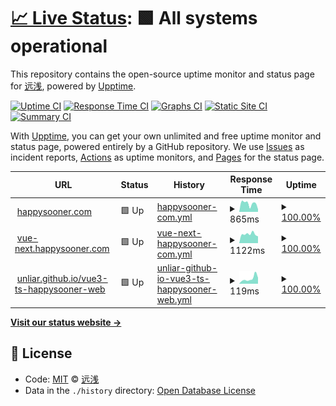 # [📈 Live Status](https://unliar.github.io/happy-upptime): <!--live status--> **🟩 All systems operational**

This repository contains the open-source uptime monitor and status page for [远浅](happysooner.com), powered by [Upptime](https://github.com/upptime/upptime).

[![Uptime CI](https://github.com/koj-co/upptime/workflows/Uptime%20CI/badge.svg)](https://github.com/koj-co/upptime/actions?query=workflow%3A%22Uptime+CI%22)
[![Response Time CI](https://github.com/koj-co/upptime/workflows/Response%20Time%20CI/badge.svg)](https://github.com/koj-co/upptime/actions?query=workflow%3A%22Response+Time+CI%22)
[![Graphs CI](https://github.com/koj-co/upptime/workflows/Graphs%20CI/badge.svg)](https://github.com/koj-co/upptime/actions?query=workflow%3A%22Graphs+CI%22)
[![Static Site CI](https://github.com/koj-co/upptime/workflows/Static%20Site%20CI/badge.svg)](https://github.com/koj-co/upptime/actions?query=workflow%3A%22Static+Site+CI%22)
[![Summary CI](https://github.com/koj-co/upptime/workflows/Summary%20CI/badge.svg)](https://github.com/koj-co/upptime/actions?query=workflow%3A%22Summary+CI%22)

With [Upptime](https://upptime.js.org), you can get your own unlimited and free uptime monitor and status page, powered entirely by a GitHub repository. We use [Issues](https://github.com/unliar/happy-upptime/issues) as incident reports, [Actions](https://github.com/unliar/happy-upptime/actions) as uptime monitors, and [Pages](https://unliar.github.io/happy-upptime) for the status page.

<!--start: status pages-->
<!-- This summary is generated by Upptime (https://github.com/upptime/upptime) -->
<!-- Do not edit this manually, your changes will be overwritten -->
<!-- prettier-ignore -->
| URL | Status | History | Response Time | Uptime |
| --- | ------ | ------- | ------------- | ------ |
| <img alt="" src="https://icons.duckduckgo.com/ip3/happysooner.com.ico" height="13"> [happysooner.com](https://happysooner.com) | 🟩 Up | [happysooner-com.yml](https://github.com/unliar/happy-upptime/commits/HEAD/history/happysooner-com.yml) | <details><summary><img alt="Response time graph" src="./graphs/happysooner-com/response-time-week.png" height="20"> 865ms</summary><br><a href="https://unliar.github.io/happy-upptime/history/happysooner-com"><img alt="Response time 1493" src="https://img.shields.io/endpoint?url=https%3A%2F%2Fraw.githubusercontent.com%2Funliar%2Fhappy-upptime%2FHEAD%2Fapi%2Fhappysooner-com%2Fresponse-time.json"></a><br><a href="https://unliar.github.io/happy-upptime/history/happysooner-com"><img alt="24-hour response time 274" src="https://img.shields.io/endpoint?url=https%3A%2F%2Fraw.githubusercontent.com%2Funliar%2Fhappy-upptime%2FHEAD%2Fapi%2Fhappysooner-com%2Fresponse-time-day.json"></a><br><a href="https://unliar.github.io/happy-upptime/history/happysooner-com"><img alt="7-day response time 865" src="https://img.shields.io/endpoint?url=https%3A%2F%2Fraw.githubusercontent.com%2Funliar%2Fhappy-upptime%2FHEAD%2Fapi%2Fhappysooner-com%2Fresponse-time-week.json"></a><br><a href="https://unliar.github.io/happy-upptime/history/happysooner-com"><img alt="30-day response time 943" src="https://img.shields.io/endpoint?url=https%3A%2F%2Fraw.githubusercontent.com%2Funliar%2Fhappy-upptime%2FHEAD%2Fapi%2Fhappysooner-com%2Fresponse-time-month.json"></a><br><a href="https://unliar.github.io/happy-upptime/history/happysooner-com"><img alt="1-year response time 1464" src="https://img.shields.io/endpoint?url=https%3A%2F%2Fraw.githubusercontent.com%2Funliar%2Fhappy-upptime%2FHEAD%2Fapi%2Fhappysooner-com%2Fresponse-time-year.json"></a></details> | <details><summary><a href="https://unliar.github.io/happy-upptime/history/happysooner-com">100.00%</a></summary><a href="https://unliar.github.io/happy-upptime/history/happysooner-com"><img alt="All-time uptime 99.85%" src="https://img.shields.io/endpoint?url=https%3A%2F%2Fraw.githubusercontent.com%2Funliar%2Fhappy-upptime%2FHEAD%2Fapi%2Fhappysooner-com%2Fuptime.json"></a><br><a href="https://unliar.github.io/happy-upptime/history/happysooner-com"><img alt="24-hour uptime 100.00%" src="https://img.shields.io/endpoint?url=https%3A%2F%2Fraw.githubusercontent.com%2Funliar%2Fhappy-upptime%2FHEAD%2Fapi%2Fhappysooner-com%2Fuptime-day.json"></a><br><a href="https://unliar.github.io/happy-upptime/history/happysooner-com"><img alt="7-day uptime 100.00%" src="https://img.shields.io/endpoint?url=https%3A%2F%2Fraw.githubusercontent.com%2Funliar%2Fhappy-upptime%2FHEAD%2Fapi%2Fhappysooner-com%2Fuptime-week.json"></a><br><a href="https://unliar.github.io/happy-upptime/history/happysooner-com"><img alt="30-day uptime 100.00%" src="https://img.shields.io/endpoint?url=https%3A%2F%2Fraw.githubusercontent.com%2Funliar%2Fhappy-upptime%2FHEAD%2Fapi%2Fhappysooner-com%2Fuptime-month.json"></a><br><a href="https://unliar.github.io/happy-upptime/history/happysooner-com"><img alt="1-year uptime 99.94%" src="https://img.shields.io/endpoint?url=https%3A%2F%2Fraw.githubusercontent.com%2Funliar%2Fhappy-upptime%2FHEAD%2Fapi%2Fhappysooner-com%2Fuptime-year.json"></a></details>
| <img alt="" src="https://icons.duckduckgo.com/ip3/vue-next.happysooner.com.ico" height="13"> [vue-next.happysooner.com](https://vue-next.happysooner.com) | 🟩 Up | [vue-next-happysooner-com.yml](https://github.com/unliar/happy-upptime/commits/HEAD/history/vue-next-happysooner-com.yml) | <details><summary><img alt="Response time graph" src="./graphs/vue-next-happysooner-com/response-time-week.png" height="20"> 1122ms</summary><br><a href="https://unliar.github.io/happy-upptime/history/vue-next-happysooner-com"><img alt="Response time 1383" src="https://img.shields.io/endpoint?url=https%3A%2F%2Fraw.githubusercontent.com%2Funliar%2Fhappy-upptime%2FHEAD%2Fapi%2Fvue-next-happysooner-com%2Fresponse-time.json"></a><br><a href="https://unliar.github.io/happy-upptime/history/vue-next-happysooner-com"><img alt="24-hour response time 850" src="https://img.shields.io/endpoint?url=https%3A%2F%2Fraw.githubusercontent.com%2Funliar%2Fhappy-upptime%2FHEAD%2Fapi%2Fvue-next-happysooner-com%2Fresponse-time-day.json"></a><br><a href="https://unliar.github.io/happy-upptime/history/vue-next-happysooner-com"><img alt="7-day response time 1122" src="https://img.shields.io/endpoint?url=https%3A%2F%2Fraw.githubusercontent.com%2Funliar%2Fhappy-upptime%2FHEAD%2Fapi%2Fvue-next-happysooner-com%2Fresponse-time-week.json"></a><br><a href="https://unliar.github.io/happy-upptime/history/vue-next-happysooner-com"><img alt="30-day response time 990" src="https://img.shields.io/endpoint?url=https%3A%2F%2Fraw.githubusercontent.com%2Funliar%2Fhappy-upptime%2FHEAD%2Fapi%2Fvue-next-happysooner-com%2Fresponse-time-month.json"></a><br><a href="https://unliar.github.io/happy-upptime/history/vue-next-happysooner-com"><img alt="1-year response time 1386" src="https://img.shields.io/endpoint?url=https%3A%2F%2Fraw.githubusercontent.com%2Funliar%2Fhappy-upptime%2FHEAD%2Fapi%2Fvue-next-happysooner-com%2Fresponse-time-year.json"></a></details> | <details><summary><a href="https://unliar.github.io/happy-upptime/history/vue-next-happysooner-com">100.00%</a></summary><a href="https://unliar.github.io/happy-upptime/history/vue-next-happysooner-com"><img alt="All-time uptime 99.92%" src="https://img.shields.io/endpoint?url=https%3A%2F%2Fraw.githubusercontent.com%2Funliar%2Fhappy-upptime%2FHEAD%2Fapi%2Fvue-next-happysooner-com%2Fuptime.json"></a><br><a href="https://unliar.github.io/happy-upptime/history/vue-next-happysooner-com"><img alt="24-hour uptime 100.00%" src="https://img.shields.io/endpoint?url=https%3A%2F%2Fraw.githubusercontent.com%2Funliar%2Fhappy-upptime%2FHEAD%2Fapi%2Fvue-next-happysooner-com%2Fuptime-day.json"></a><br><a href="https://unliar.github.io/happy-upptime/history/vue-next-happysooner-com"><img alt="7-day uptime 100.00%" src="https://img.shields.io/endpoint?url=https%3A%2F%2Fraw.githubusercontent.com%2Funliar%2Fhappy-upptime%2FHEAD%2Fapi%2Fvue-next-happysooner-com%2Fuptime-week.json"></a><br><a href="https://unliar.github.io/happy-upptime/history/vue-next-happysooner-com"><img alt="30-day uptime 100.00%" src="https://img.shields.io/endpoint?url=https%3A%2F%2Fraw.githubusercontent.com%2Funliar%2Fhappy-upptime%2FHEAD%2Fapi%2Fvue-next-happysooner-com%2Fuptime-month.json"></a><br><a href="https://unliar.github.io/happy-upptime/history/vue-next-happysooner-com"><img alt="1-year uptime 99.95%" src="https://img.shields.io/endpoint?url=https%3A%2F%2Fraw.githubusercontent.com%2Funliar%2Fhappy-upptime%2FHEAD%2Fapi%2Fvue-next-happysooner-com%2Fuptime-year.json"></a></details>
| <img alt="" src="https://icons.duckduckgo.com/ip3/unliar.github.io.ico" height="13"> [unliar.github.io/vue3-ts-happysooner-web](https://unliar.github.io/vue3-ts-happysooner-web) | 🟩 Up | [unliar-github-io-vue3-ts-happysooner-web.yml](https://github.com/unliar/happy-upptime/commits/HEAD/history/unliar-github-io-vue3-ts-happysooner-web.yml) | <details><summary><img alt="Response time graph" src="./graphs/unliar-github-io-vue3-ts-happysooner-web/response-time-week.png" height="20"> 119ms</summary><br><a href="https://unliar.github.io/happy-upptime/history/unliar-github-io-vue3-ts-happysooner-web"><img alt="Response time 109" src="https://img.shields.io/endpoint?url=https%3A%2F%2Fraw.githubusercontent.com%2Funliar%2Fhappy-upptime%2FHEAD%2Fapi%2Funliar-github-io-vue3-ts-happysooner-web%2Fresponse-time.json"></a><br><a href="https://unliar.github.io/happy-upptime/history/unliar-github-io-vue3-ts-happysooner-web"><img alt="24-hour response time 139" src="https://img.shields.io/endpoint?url=https%3A%2F%2Fraw.githubusercontent.com%2Funliar%2Fhappy-upptime%2FHEAD%2Fapi%2Funliar-github-io-vue3-ts-happysooner-web%2Fresponse-time-day.json"></a><br><a href="https://unliar.github.io/happy-upptime/history/unliar-github-io-vue3-ts-happysooner-web"><img alt="7-day response time 119" src="https://img.shields.io/endpoint?url=https%3A%2F%2Fraw.githubusercontent.com%2Funliar%2Fhappy-upptime%2FHEAD%2Fapi%2Funliar-github-io-vue3-ts-happysooner-web%2Fresponse-time-week.json"></a><br><a href="https://unliar.github.io/happy-upptime/history/unliar-github-io-vue3-ts-happysooner-web"><img alt="30-day response time 126" src="https://img.shields.io/endpoint?url=https%3A%2F%2Fraw.githubusercontent.com%2Funliar%2Fhappy-upptime%2FHEAD%2Fapi%2Funliar-github-io-vue3-ts-happysooner-web%2Fresponse-time-month.json"></a><br><a href="https://unliar.github.io/happy-upptime/history/unliar-github-io-vue3-ts-happysooner-web"><img alt="1-year response time 117" src="https://img.shields.io/endpoint?url=https%3A%2F%2Fraw.githubusercontent.com%2Funliar%2Fhappy-upptime%2FHEAD%2Fapi%2Funliar-github-io-vue3-ts-happysooner-web%2Fresponse-time-year.json"></a></details> | <details><summary><a href="https://unliar.github.io/happy-upptime/history/unliar-github-io-vue3-ts-happysooner-web">100.00%</a></summary><a href="https://unliar.github.io/happy-upptime/history/unliar-github-io-vue3-ts-happysooner-web"><img alt="All-time uptime 100.00%" src="https://img.shields.io/endpoint?url=https%3A%2F%2Fraw.githubusercontent.com%2Funliar%2Fhappy-upptime%2FHEAD%2Fapi%2Funliar-github-io-vue3-ts-happysooner-web%2Fuptime.json"></a><br><a href="https://unliar.github.io/happy-upptime/history/unliar-github-io-vue3-ts-happysooner-web"><img alt="24-hour uptime 100.00%" src="https://img.shields.io/endpoint?url=https%3A%2F%2Fraw.githubusercontent.com%2Funliar%2Fhappy-upptime%2FHEAD%2Fapi%2Funliar-github-io-vue3-ts-happysooner-web%2Fuptime-day.json"></a><br><a href="https://unliar.github.io/happy-upptime/history/unliar-github-io-vue3-ts-happysooner-web"><img alt="7-day uptime 100.00%" src="https://img.shields.io/endpoint?url=https%3A%2F%2Fraw.githubusercontent.com%2Funliar%2Fhappy-upptime%2FHEAD%2Fapi%2Funliar-github-io-vue3-ts-happysooner-web%2Fuptime-week.json"></a><br><a href="https://unliar.github.io/happy-upptime/history/unliar-github-io-vue3-ts-happysooner-web"><img alt="30-day uptime 100.00%" src="https://img.shields.io/endpoint?url=https%3A%2F%2Fraw.githubusercontent.com%2Funliar%2Fhappy-upptime%2FHEAD%2Fapi%2Funliar-github-io-vue3-ts-happysooner-web%2Fuptime-month.json"></a><br><a href="https://unliar.github.io/happy-upptime/history/unliar-github-io-vue3-ts-happysooner-web"><img alt="1-year uptime 100.00%" src="https://img.shields.io/endpoint?url=https%3A%2F%2Fraw.githubusercontent.com%2Funliar%2Fhappy-upptime%2FHEAD%2Fapi%2Funliar-github-io-vue3-ts-happysooner-web%2Fuptime-year.json"></a></details>

<!--end: status pages-->

[**Visit our status website →**](https://unliar.github.io/happy-upptime)

## 📄 License

- Code: [MIT](./LICENSE) © [远浅](happysooner.com)
- Data in the `./history` directory: [Open Database License](https://opendatacommons.org/licenses/odbl/1-0/)
